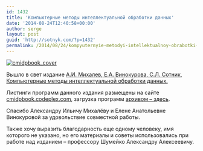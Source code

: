 ```yaml
---
id: 1432
title: 'Компьютерные методы интеллектуальной обработки данных'
date: '2014-08-24T12:40:58+00:00'
author: serge
layout: post
guid: 'http://sotnyk.com/?p=1432'
permalink: /2014/08/24/kompyuternyie-metodyi-intellektualnoy-obrabotki-dannyih/
---
```


[![cmidpbook_cover](https://sotnyk.github.io/wp-content/uploads/2014/08/cmidpbook_cover-214x300.jpg)](https://sotnyk.github.io/wp-content/uploads/2014/08/cmidpbook_cover.jpg)

Вышло в свет издание [А.И. Михалев, Е.А. Винокурова, С.Л. Сотник, Компьютерные методы интеллектуальной обработки данных.](https://sotnyk.github.io/Articles/cmidpbook_20140818.pdf)  

Листинги программ данного издания размещены на сайте [cmidpbook.codeplex.com](https://cmidpbook.codeplex.com/), загрузка программ [архивом – здесь](https://cmidpbook.codeplex.com/SourceControl/latest#).

Спасибо Александру Ильичу Михалёву и Елене Анатольевне Винокуровой за удовольствие совместной работы.

Также хочу выразить благодарность еще одному человеку, имя которого не указано, но его материалы и советы использовались при работе над изданием – профессору Шумейко Александру Алексеевичу.